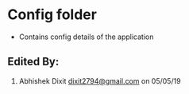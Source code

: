 # Config folder
- Contains config details of the application

## Edited By:
1. Abhishek Dixit <dixit2794@gmail.com> on 05/05/19

